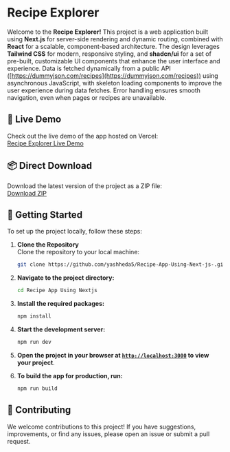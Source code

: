 # Recipe Explorer

Welcome to the **Recipe Explorer!** This project is a web application built using **Next.js** for server-side rendering and dynamic routing, combined with **React** for a scalable, component-based architecture. The design leverages **Tailwind CSS** for modern, responsive styling, and **shadcn/ui** for a set of pre-built, customizable UI components that enhance the user interface and experience. Data is fetched dynamically from a public API ([https://dummyjson.com/recipes](https://dummyjson.com/recipes)) using asynchronous JavaScript, with skeleton loading components to improve the user experience during data fetches. Error handling ensures smooth navigation, even when pages or recipes are unavailable.

## 🎯 Live Demo

Check out the live demo of the app hosted on Vercel:  
[Recipe Explorer Live Demo](https://vercel.live/link/recipe-app-using-next-js-six.vercel.app?via=project-dashboard-alias-list&p=1)

## 📦 Direct Download

Download the latest version of the project as a ZIP file:  
[Download ZIP](https://github.com/yashheda5/Recipe-App-Using-Next-js-/archive/refs/heads/main.zip)

## 🚀 Getting Started

To set up the project locally, follow these steps:

1. **Clone the Repository**  
   Clone the repository to your local machine:
   ```sh
   git clone https://github.com/yashheda5/Recipe-App-Using-Next-js-.git


2. **Navigate to the project directory:**
    ```sh
    cd Recipe App Using Nextjs

    ```

3. **Install the required packages:**
    ```sh
    npm install
    ```

4. **Start the development server:**
    ```sh
    npm run dev
    ```

5. **Open the project in your browser at [`http://localhost:3000`](http://localhost:3000) to view your project**.

6. **To build the app for production, run:**
    ```sh
    npm run build
    ```

## 🤝 Contributing

We welcome contributions to this project! If you have suggestions, improvements, or find any issues, please open an issue or submit a pull request.